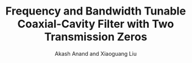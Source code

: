 ---
type: article
title: Frequency and Bandwidth Tunable Coaxial-Cavity Filter with Two Transmission Zeros
author: Akash Anand and Xiaoguang Liu
journal: IEEE Transactions on Microwave Theory and Techniques
volume:
number:
year: 2016
month: 
doi: 
pages:
publisher:
booktitle: 
note: Under Review
sort_key: 201612
---